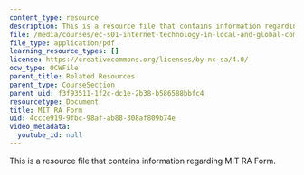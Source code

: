 ```yaml
---
content_type: resource
description: This is a resource file that contains information regarding MIT RA Form.
file: /media/courses/ec-s01-internet-technology-in-local-and-global-communities-spring-2005-summer-2005/4ccce9199fbc98afab88308af809b74e_MITEC_S01S05_mit_ra_form.pdf
file_type: application/pdf
learning_resource_types: []
license: https://creativecommons.org/licenses/by-nc-sa/4.0/
ocw_type: OCWFile
parent_title: Related Resources
parent_type: CourseSection
parent_uid: f3f93511-1f2c-dc1e-2b38-b586588bbfc4
resourcetype: Document
title: MIT RA Form
uid: 4ccce919-9fbc-98af-ab88-308af809b74e
video_metadata:
  youtube_id: null
---
```

This is a resource file that contains information regarding MIT RA Form.